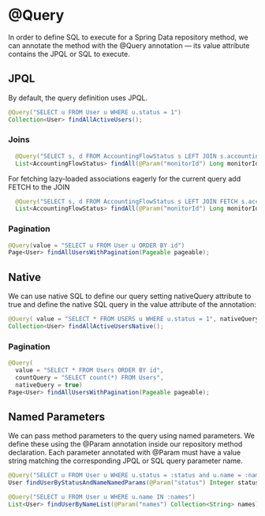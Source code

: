 # @Query

In order to define SQL to execute for a Spring Data repository method, we can annotate the method with the @Query annotation — its value attribute contains the JPQL or SQL to execute.

## JPQL
By default, the query definition uses JPQL.

```java
@Query("SELECT u FROM User u WHERE u.status = 1")
Collection<User> findAllActiveUsers();
```

### Joins
```java
  @Query("SELECT s, d FROM AccountingFlowStatus s LEFT JOIN s.accountingFlowStatusDetails d WHERE s.monitorId = :monitorId")
  List<AccountingFlowStatus> findAll(@Param("monitorId") Long monitorId);
```

For fetching lazy-loaded associations eagerly for the current query add FETCH to the JOIN
```java
  @Query("SELECT s, d FROM AccountingFlowStatus s LEFT JOIN FETCH s.accountingFlowStatusDetails d WHERE s.monitorId = :monitorId")
  List<AccountingFlowStatus> findAll(@Param("monitorId") Long monitorId);
```

### Pagination
```java
@Query(value = "SELECT u FROM User u ORDER BY id")
Page<User> findAllUsersWithPagination(Pageable pageable);
```

## Native
We can use native SQL to define our query setting nativeQuery attribute to true and define the native SQL query in the value attribute of the annotation:

```java
@Query( value = "SELECT * FROM USERS u WHERE u.status = 1", nativeQuery = true)
Collection<User> findAllActiveUsersNative();
```

### Pagination

```java
@Query(
  value = "SELECT * FROM Users ORDER BY id", 
  countQuery = "SELECT count(*) FROM Users", 
  nativeQuery = true)
Page<User> findAllUsersWithPagination(Pageable pageable);
```

## Named Parameters
We can pass method parameters to the query using named parameters. We define these using the @Param annotation inside our repository method declaration. Each parameter annotated with @Param must have a value string matching the corresponding JPQL or SQL query parameter name.

```java
@Query("SELECT u FROM User u WHERE u.status = :status and u.name = :name")
User findUserByStatusAndNameNamedParams(@Param("status") Integer status, @Param("name") String name);
```
```java
@Query("SELECT u FROM User u WHERE u.name IN :names")
List<User> findUserByNameList(@Param("names") Collection<String> names);
```
